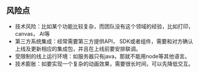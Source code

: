 ## 风险点
- 技术风险：比如某个功能比较复杂，而团队没有这个领域的经验，比如打印，canvas， AI等
- 第三方系统集成：经常需要第三方提供API， SDK或者组件，需要和对方确认上线及更新相应的集成包，并且在上线前要安排联调。
- 受限制的线上运行环境：如服务器只有java，那就不能用node等其他语言。
- 技术膨胀：如要实现一个复杂的动画效果，需要很长时间，可以先降低交互。

